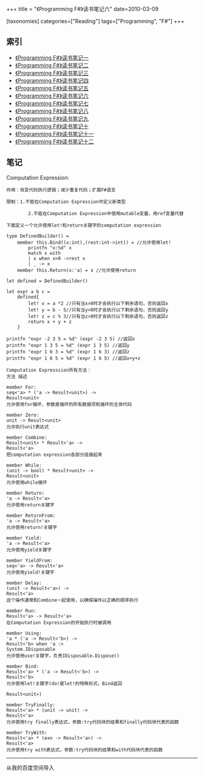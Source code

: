 +++
title = "《Programming F#》读书笔记六"
date=2010-03-09

[taxonomies]
categories=["Reading"]
tags=["Programming", "F#"]
+++
## 索引
- [《Programming F#》读书笔记一](@/blog/life/reading/programming-fsharp/programming-fsharp-1.md)
- [《Programming F#》读书笔记二](@/blog/life/reading/programming-fsharp/programming-fsharp-2.md)
- [《Programming F#》读书笔记三](@/blog/life/reading/programming-fsharp/programming-fsharp-3.md)
- [《Programming F#》读书笔记四](@/blog/life/reading/programming-fsharp/programming-fsharp-4.md)
- [《Programming F#》读书笔记五](@/blog/life/reading/programming-fsharp/programming-fsharp-5.md)
- [《Programming F#》读书笔记六](@/blog/life/reading/programming-fsharp/programming-fsharp-6.md)
- [《Programming F#》读书笔记七](@/blog/life/reading/programming-fsharp/programming-fsharp-7.md)
- [《Programming F#》读书笔记八](@/blog/life/reading/programming-fsharp/programming-fsharp-8.md)
- [《Programming F#》读书笔记九](@/blog/life/reading/programming-fsharp/programming-fsharp-9.md)
- [《Programming F#》读书笔记十](@/blog/life/reading/programming-fsharp/programming-fsharp-10.md)
- [《Programming F#》读书笔记十一](@/blog/life/reading/programming-fsharp/programming-fsharp-11.md)
- [《Programming F#》读书笔记十二](@/blog/life/reading/programming-fsharp/programming-fsharp-12.md)

## 笔记
Computation Expression:

    作用：改变代码执行逻辑；减少重复代码；扩展F#语言

    限制：1.不能在Computation Expression中定义新类型

            2.不能在Computation Expression中使用mutable变量，用ref变量代替

    下面定义一个允许使用let!和return关键字的computation expression

    type DefinedBuilder() =
        member this.Bind((x:int),(rest:int->int)) = //允许使用let!
            printfn "x:%d" x
            match x with
            | x when x>0 ->rest x
            | _ -> x
        member this.Return(x:'a) = x //允许使用return

    let defined = DefinedBuilder()

    let expr a b c =
        defined{
            let! x = a *2 //只有当x>0时才会执行以下剩余语句，否则返回x
            let! y = b - 5//只有当y>0时才会执行以下剩余语句，否则返回y
            let! z = c % 3//只有当z>0时才会执行以下剩余语句，否则返回z
            return x + y + z
        }

    printfn "expr -2 3 5 = %d" (expr -2 3 5) //返回x
    printfn "expr 1 3 5 = %d" (expr 1 3 5) //返回y
    printfn "expr 1 6 3 = %d" (expr 1 6 3) //返回z
    printfn "expr 1 6 5 = %d" (expr 1 6 5) //返回x+y+z

    Computation Expresssion所有方法：
    方法 描述

    member For:
    seq<'a> * ('a -> Result<unit>) ->
    Result<unit>
    允许使用for循环，参数是循环的所有数据项和循环的主体代码

    member Zero:
    unit -> Result<unit>
    允许执行unit表达式

    member Combine:
    Result<unit> * Result<'a> ->
    Result<'a>
    把computation expression各部分连接起来

    member While:
    (unit -> bool) * Result<unit> ->
    Result<unit>
    允许使用while循环

    member Return:
    'a -> Result<'a>
    允许使用return关键字

    member ReturnFrom:
    'a -> Result<'a>
    允许使用return!关键字

    member Yield:
    'a -> Result<'a>
    允许使用yield关键字

    member YieldFrom:
    seq<'a> -> Result<'a>
    允许使用yield!关键字

    member Delay:
    (unit -> Result<'a>) ->
    Result<'a>
    这个操作通常和Combine一起使用，以确保操作以正确的顺序执行

    member Run:
    Result<'a> -> Result<'a>
    在Computation Expression的开始执行时被调用

    member Using:
    'a * ('a -> Result<'b>) ->
    Result<'b> when 'a :>
    System.IDisposable
    允许使用use!关键字，负责IDisposable.Dispose()

    member Bind:
    Result<'a> * ('a -> Result<'b>) ->
    Result<'b>
    允许使用let!关键字(do!是let!的特殊形式，Bind返回

    Result<unit>)

    member TryFinally:
    Result<'a> * (unit -> unit) ->
    Result<'a>
    允许使用try finally表达式，参数:try代码块的结果和finally代码块代表的函数

    member TryWith:
    Result<'a> * (exn -> Result<'a>) ->
    Result<'a>
    允许使用try with表达式，参数:try代码块的结果和with代码块代表的函数 


---
从我的百度空间导入